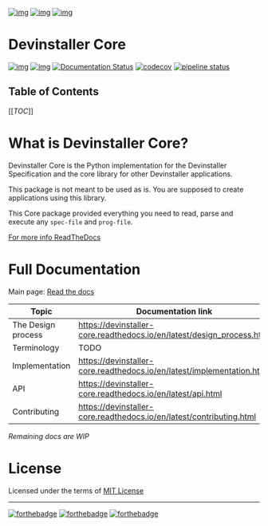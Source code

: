 [![img](https://img.shields.io/badge/Made_in-Doom_Emacs-blue?style=for-the-badge)](https://github.com/hlissner/doom-emacs)
[![img](https://img.shields.io/badge/follow_me-@alka1e-E4405F?style=for-the-badge&logo=instagram&labelColor=8f3c4c&logoColor=white)](https://www.instagram.com/alka1e)
[![img](https://img.shields.io/badge/follow_me-@alka1e-1DA1F2?style=for-the-badge&logo=twitter&labelColor=27597a&logoColor=white)](https://twitter.com/alka1e)

# Devinstaller Core

[![img](https://img.shields.io/badge/work_in-progress-eb3434?style=for-the-badge&labelColor=7d1616)]()
[![img](https://img.shields.io/badge/license-mit-blueviolet?style=for-the-badge)]()
[![Documentation Status](https://readthedocs.org/projects/devinstaller-core/badge/?version=latest&style=for-the-badge)](https://devinstaller-core.readthedocs.io/en/latest/?badge=latest)
[![codecov](https://codecov.io/gl/devinstaller/devinstaller-core-py/branch/master/graph/badge.svg)](https://codecov.io/gl/devinstaller/devinstaller-core-py)
[![pipeline status](https://gitlab.com/devinstaller/devinstaller-core-py/badges/master/pipeline.svg)](https://gitlab.com/devinstaller/devinstaller-core-py/-/commits/master)

## Table of Contents

[[_TOC_]]

# What is Devinstaller Core?

Devinstaller Core is the Python implementation for the Devinstaller Specification and the core library for other Devinstaller applications.

This package is not meant to be used as is. You are supposed to create applications using this library.

This Core package provided everything you need to read, parse and execute any `spec-file` and `prog-file`.

[For more info ReadTheDocs](#full-documentation)

# Full Documentation

Main page: [Read the docs](https://devinstaller-core.readthedocs.io/en/latest/)

| Topic              | Documentation link                                                       |
| ------------------ | ------------------------------------------------------------------------ |
| The Design process | <https://devinstaller-core.readthedocs.io/en/latest/design_process.html> |
| Terminology        | TODO                                                                     |
| Implementation     | <https://devinstaller-core.readthedocs.io/en/latest/implementation.html> |
| API                | <https://devinstaller-core.readthedocs.io/en/latest/api.html>            |
| Contributing       | <https://devinstaller-core.readthedocs.io/en/latest/contributing.html>   |

_Remaining docs are WIP_

# License

Licensed under the terms of [MIT License](LICENSE.md)

---

[![forthebadge](https://forthebadge.com/images/badges/uses-git.svg)](https://forthebadge.com)
[![forthebadge](https://forthebadge.com/images/badges/approved-by-george-costanza.svg)](https://forthebadge.com)
[![forthebadge](https://forthebadge.com/images/badges/certified-snoop-lion.svg)](https://forthebadge.com)
